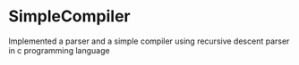 # SimpleCompiler
Implemented a parser and a simple compiler using recursive descent parser in c programming language
